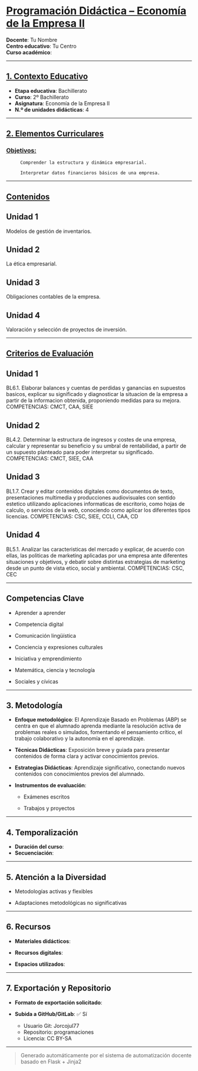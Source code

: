 # <u>Programación Didáctica – Economía de la Empresa II</u>

**Docente**: Tu Nombre  
**Centro educativo**: Tu Centro  
**Curso académico**:   

---

## <u>1. Contexto Educativo</u>

- **Etapa educativa**: Bachillerato
- **Curso**: 2º Bachillerato
- **Asignatura**: Economía de la Empresa II
- **N.º de unidades didácticas**: 4

---
## <u>2. Elementos Curriculares</u>

### <u>Objetivos:</u>


  <ul>
    
      Comprender la estructura y dinámica empresarial.
    
      Interpretar datos financieros básicos de una empresa.
    
  </ul>


---

## <u>Contenidos</u>

## Unidad 1
Modelos de gestión de inventarios.

## Unidad 2
La ética empresarial.

## Unidad 3
Obligaciones contables de la empresa.

## Unidad 4
Valoración y selección de proyectos de inversión.


---

## <u>Criterios de Evaluación</u>

## Unidad 1
BL6.1. Elaborar balances y cuentas de perdidas y ganancias en supuestos basicos, explicar su
significado y diagnosticar la situacion de la empresa a partir de la informacion obtenida, proponiendo
medidas para su mejora.
COMPETENCIAS: CMCT, CAA, SIEE

## Unidad 2
BL4.2. Determinar la estructura de ingresos y costes de una empresa, calcular y representar su beneficio
y su umbral de rentabilidad, a partir de un supuesto planteado para poder interpretar su significado.
COMPETENCIAS: CMCT, SIEE, CAA

## Unidad 3
BL1.7. Crear y editar contenidos digitales como documentos de texto, presentaciones multimedia y
producciones audiovisuales con sentido estetico utilizando aplicaciones informaticas de escritorio, como
hojas de calculo, o servicios de la web, conociendo como aplicar los diferentes tipos licencias.
COMPETENCIAS: CSC, SIEE, CCLI, CAA, CD

## Unidad 4
BL5.1. Analizar las caracteristicas del mercado y explicar, de acuerdo con ellas, las politicas de marketing
aplicadas por una empresa ante diferentes situaciones y objetivos, y debatir sobre distintas estrategias de
marketing desde un punto de vista etico, social y ambiental.
COMPETENCIAS: CSC, CEC


---

## Competencias Clave


- Aprender a aprender

- Competencia digital

- Comunicación lingüística

- Conciencia y expresiones culturales

- Iniciativa y emprendimiento

- Matemática, ciencia y tecnología

- Sociales y cívicas



---

## 3. Metodología

- **Enfoque metodológico**: El Aprendizaje Basado en Problemas (ABP) se centra en que el alumnado aprenda mediante la resolución activa de problemas reales o simulados, fomentando el pensamiento crítico, el trabajo colaborativo y la autonomía en el aprendizaje.
- **Técnicas Didácticas**: Exposición breve y guiada para presentar contenidos de forma clara y activar conocimientos previos.
- **Estrategias Didácticas**: Aprendizaje significativo, conectando nuevos contenidos con conocimientos previos del alumnado.
- **Instrumentos de evaluación**:


  - Exámenes escritos

  - Trabajos y proyectos



---
## 4. Temporalización

- **Duración del curso**: 
- **Secuenciación**:  
  

---

## 5. Atención a la Diversidad



* Metodologías activas y flexibles

* Adaptaciones metodológicas no significativas


---

## 6. Recursos

- **Materiales didácticos**:  
  
- **Recursos digitales**:  
  
- **Espacios utilizados**: 

---

## 7. Exportación y Repositorio

- **Formato de exportación solicitado**: 
- **Subida a GitHub/GitLab**: ✅ Sí

  - Usuario Git: Jorcojul77
  - Repositorio: programaciones
  - Licencia: CC BY-SA


---

> Generado automáticamente por el sistema de automatización docente basado en Flask + Jinja2